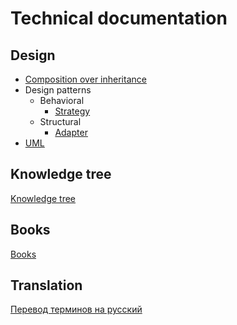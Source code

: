 # Technical documentation

## Design

* [Composition over inheritance](design/composition%20over%20inheritance.md)
* Design patterns
  * Behavioral
    * [Strategy](design/design%20patterns/behavioral/strategy.md)
  * Structural
    * [Adapter](design/design%20patterns/structural/adapter.md)
* [UML](design/uml.md)

## Knowledge tree

[Knowledge tree](https://raw.githubusercontent.com/mialkin/documentation/master/tree.svg)

## Books

[Books](books.md)

## Translation

[Перевод терминов на русский](translation.md)
